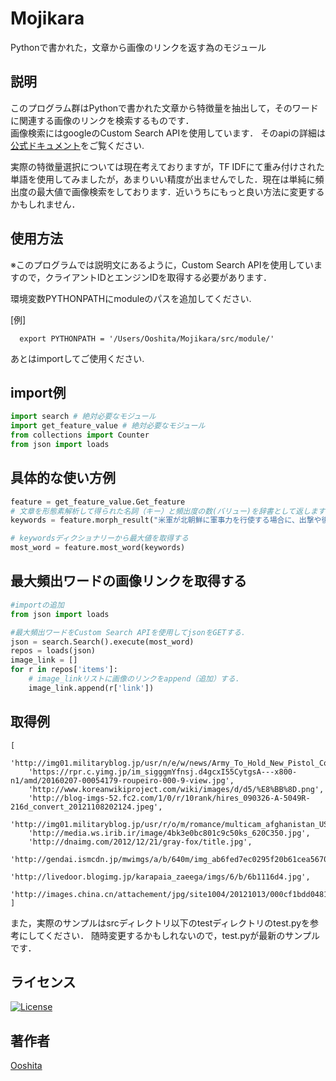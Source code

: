 Mojikara   
====
Pythonで書かれた，文章から画像のリンクを返す為のモジュール
  
## 説明  
このプログラム群はPythonで書かれた文章から特徴量を抽出して，そのワードに関連する画像のリンクを検索するものです．  
画像検索にはgoogleのCustom Search APIを使用しています．
そのapiの詳細は[公式ドキュメント](https://developers.google.com/custom-search/docs/overview?hl=ja)をご覧ください.  

実際の特徴量選択については現在考えておりますが，TF IDFにて重み付けされた単語を使用してみましたが，あまりいい精度が出ませんでした．現在は単純に頻出度の最大値で画像検索をしております．近いうちにもっと良い方法に変更するかもしれません．  
  

## 使用方法  
※このプログラムでは説明文にあるように，Custom Search APIを使用していますので，クライアントIDとエンジンIDを取得する必要があります．　　
  
環境変数PYTHONPATHにmoduleのパスを追加してください.  

[例]  

```
  export PYTHONPATH = '/Users/Ooshita/Mojikara/src/module/'
```
  
あとはimportしてご使用ください.  

## import例     
```python
import search # 絶対必要なモジュール
import get_feature_value # 絶対必要なモジュール
from collections import Counter
from json import loads
```
  
## 具体的な使い方例
```python
feature = get_feature_value.Get_feature
# 文章を形態素解析して得られた名詞（キー）と頻出度の数(バリュー)を辞書として返します.
keywords = feature.morph_result("米軍が北朝鮮に軍事力を行使する場合に、出撃や後方支援の拠点になる在日米軍基地では、有事を想定したとみられる動きが出ている。")

# keywordsディクショナリーから最大値を取得する
most_word = feature.most_word(keywords)
```
  
## 最大頻出ワードの画像リンクを取得する  
```python
#importの追加
from json import loads

#最大頻出ワードをCustom Search APIを使用してjsonをGETする．
json = search.Search().execute(most_word)
repos = loads(json)
image_link = []
for r in repos['items']:
    # image_linkリストに画像のリンクをappend（追加）する.
    image_link.append(r['link'])
```
  

## 取得例
```
[  
    'http://img01.militaryblog.jp/usr/n/e/w/news/Army_To_Hold_New_Pistol_Competition_Next_Year.jpg',  
    'https://rpr.c.yimg.jp/im_sigggmYfnsj.d4gcxI55CytgsA---x800-n1/amd/20160207-00054179-roupeiro-000-9-view.jpg', 
    'http://www.koreanwikiproject.com/wiki/images/d/d5/%E8%BB%8D.png', 
    'http://blog-imgs-52.fc2.com/1/0/r/10rank/hires_090326-A-5049R-216d_convert_20121108202124.jpeg', 
    'http://img01.militaryblog.jp/usr/r/o/m/romance/multicam_afghanistan_USArmy_02_1.jpg', 
    'http://media.ws.irib.ir/image/4bk3e0bc801c9c50ks_620C350.jpg', 
    'http://dnaimg.com/2012/12/21/gray-fox/title.jpg', 
    'http://gendai.ismcdn.jp/mwimgs/a/b/640m/img_ab6fed7ec0295f20b61cea567040e42f103527.jpg', 
    'http://livedoor.blogimg.jp/karapaia_zaeega/imgs/6/b/6b1116d4.jpg', 
    'http://images.china.cn/attachement/jpg/site1004/20121013/000cf1bdd04811e3164420.jpg'    
]
```
  
また，実際のサンプルはsrcディレクトリ以下のtestディレクトリのtest.pyを参考にしてください．
随時変更するかもしれないので，test.pyが最新のサンプルです．  


## ライセンス  
[![License](https://img.shields.io/badge/license-Apache%202-blue.svg)](https://www.apache.org/licenses/LICENSE-2.0)  

## 著作者  
[Ooshita](https://github.com/Ooshita)

